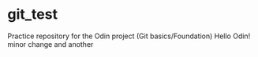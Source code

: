# git_test
Practice repository for the Odin project (Git basics/Foundation) 
Hello Odin! minor change and another